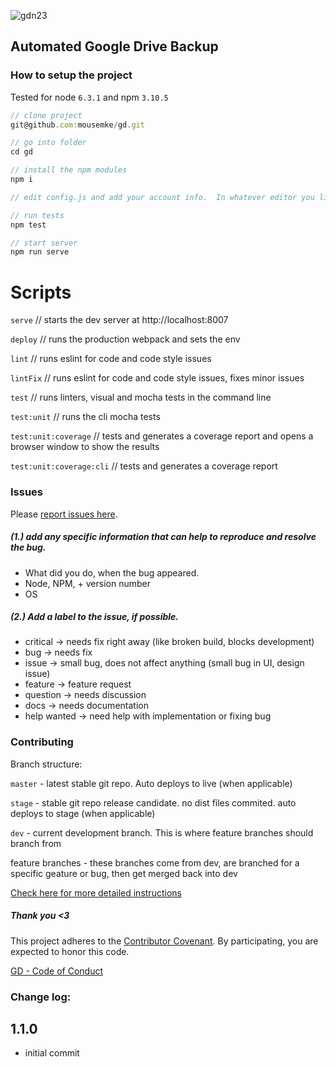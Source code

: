 
![gdn23](https://cloud.githubusercontent.com/assets/1480168/21179475/92ec4db2-c1f4-11e6-8c5a-bd74d2f615b2.JPG)

## Automated Google Drive Backup


### How to setup the project ###

Tested for node `6.3.1` and npm `3.10.5`

````js
// clone project
git@github.com:mousemke/gd.git

// go into folder
cd gd

// install the npm modules
npm i

// edit config.js and add your account info.  In whatever editor you like

// run tests
npm test

// start server
npm run serve

````


Scripts
=======

`serve`                     // starts the dev server at http://localhost:8007

`deploy`                    // runs the production webpack and sets the env

`lint`                      // runs eslint for code and code style issues

`lintFix`                   // runs eslint for code and code style issues, fixes minor issues

`test`                      // runs linters, visual and mocha tests in the command line

`test:unit`                 // runs the cli mocha tests

`test:unit:coverage`        // tests and generates a coverage report and opens a browser window to show the results

`test:unit:coverage:cli`    // tests and generates a coverage report



### Issues ###
Please [report issues here](https://github.com/mousemke/gd/issues).

##### (1.) add any specific information that can help to reproduce and resolve the bug.

- What did you do, when the bug appeared.
- Node, NPM, <module> + version number
- OS

##### (2.) Add a label to the issue, if possible.

- critical -> needs fix right away (like broken build, blocks development)
- bug -> needs fix
- issue -> small bug, does not affect anything (small bug in UI, design issue)
- feature -> feature request
- question -> needs discussion
- docs -> needs documentation
- help wanted -> need help with implementation or fixing bug


### Contributing ###

Branch structure:

`master` - latest stable git repo. Auto deploys to live (when applicable)

`stage` - stable git repo release candidate. no dist files commited. auto deploys to stage (when applicable)

`dev` - current development branch. This is where feature branches should branch from

feature branches - these branches come from dev, are branched for a specific geature or bug, then get merged back into dev

[Check here for more detailed instructions](https://github.com/mousemke/gd/blob/master/CONTRIBUTE.md)


##### Thank you <3

This project adheres to the [Contributor Covenant](http://contributor-covenant.org/). By participating, you are expected to honor this code.

[GD - Code of Conduct](https://github.com/mousemke/gd/blob/master/CODE_OF_CONDUCT.md)


### Change log:


## 1.1.0

+ initial commit

